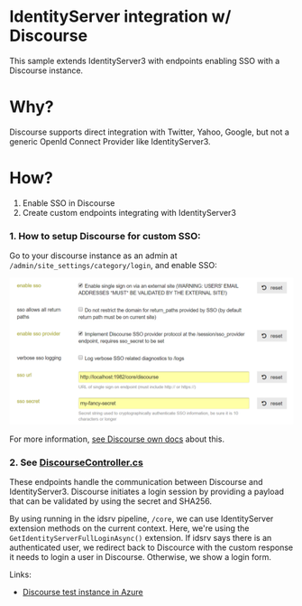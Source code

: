 # IdentityServer integration w/ Discourse
This sample extends IdentityServer3 with endpoints enabling SSO with a Discourse instance.

# Why?
Discourse supports direct integration with Twitter, Yahoo, Google, but not a generic OpenId Connect Provider like IdentityServer3.

# How?

1. Enable SSO in Discourse
2. Create custom endpoints integrating with IdentityServer3

### 1. How to setup Discourse for custom SSO:
Go to your discourse instance as an admin at `/admin/site_settings/category/login`, and enable SSO:

![/images/discourse_sso_setup.PNG](/images/discourse_sso_setup.PNG)

For more information, [see Discourse own docs](https://meta.discourse.org/t/official-single-sign-on-for-discourse/13045) about this.


### 2. See [DiscourseController.cs](/Idsrv.Discourse/DiscourseController.cs)
These endpoints handle the communication between Discourse and IdentityServer3.
Discourse initiates a login session by providing a payload that can be validated by using the secret and SHA256.

By using running in the idsrv pipeline, `/core`, we can use IdentityServer extension methods on the current context. 
Here, we're using the  `GetIdentityServerFullLoginAsync()` extension. If idsrv says there is an authenticated user, we redirect back
to Discource with the custom response it needs to login a user in Discourse. Otherwise, we show a login form.

Links:
* [Discourse test instance in Azure](http://discourse-test.westeurope.cloudapp.azure.com/)

